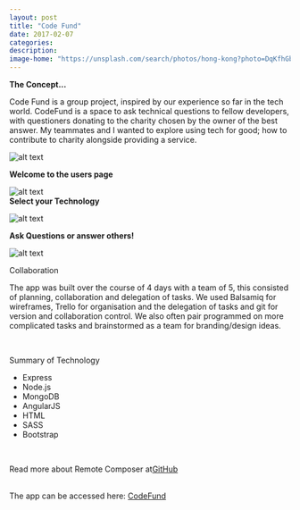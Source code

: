 ```yaml
---
layout: post
title: "Code Fund"
date: 2017-02-07
categories:
description:
image-home: "https://unsplash.com/search/photos/hong-kong?photo=DqKfhGbI-sg"
---
```

**The Concept...**

<p>Code Fund is a group project, inspired by our experience so far in the tech world. CodeFund is a space to ask technical questions to fellow developers, with questioners donating to the charity chosen by the owner of the best answer. My teammates and I wanted to explore using tech for good; how to contribute to charity alongside providing a service.</p>


![alt text](http://i1174.photobucket.com/albums/r613/jgburton/Screen%20Shot%202017-03-08%20at%2012.07.03_zpsjommz7xt.png "Code Fund Homepage")

**Welcome to the users page**


![alt text](http://i1174.photobucket.com/albums/r613/jgburton/User%20Page_zpsihbk41lf.png "Code Fund User Page")
<br/>
**Select your Technology**

![alt text](http://i1174.photobucket.com/albums/r613/jgburton/Choose%20Language_zpsuu96w45x.png "Choose Tech")
<br/>

**Ask Questions or answer others!**

![alt text](http://i1174.photobucket.com/albums/r613/jgburton/JavaScript%20Q%20Page_zpsq9ciqqpg.png "Code Fund Questions page")
 <br/>

Collaboration

<p>The app was built over the course of 4 days with a team of 5, this consisted of planning, collaboration and delegation of tasks. We used Balsamiq for wireframes, Trello for organisation and the delegation of tasks and git for version and collaboration control. We also often pair programmed on more complicated tasks and brainstormed as a team for branding/design ideas.<p>

<br/>

Summary of Technology

<ul>
<li>Express</li>
<li>Node.js</li>
<li>MongoDB</li>
<li>AngularJS</li>
<li>HTML</li>
<li>SASS</li>
<li>Bootstrap</li>
</ul>

<br/>

Read more about Remote Composer at[GitHub](https://github.com/jgburton/WDI_PROJECT_3)

<br/>
The app can be accessed here: <a href="https://codefund.herokuapp.com/" target="_blank">CodeFund</a>
